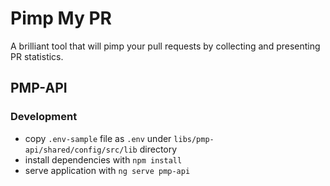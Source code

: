 # Pimp My PR

A brilliant tool that will pimp your pull requests by collecting and presenting PR statistics.

## PMP-API

### Development

- copy `.env-sample` file as `.env` under `libs/pmp-api/shared/config/src/lib` directory
- install dependencies with `npm install`
- serve application with `ng serve pmp-api`
